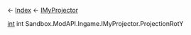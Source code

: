 ← [Index](Api-Index) ← [IMyProjector](Sandbox.ModAPI.Ingame.IMyProjector)

[int](System.Int32) int Sandbox.ModAPI.Ingame.IMyProjector.ProjectionRotY